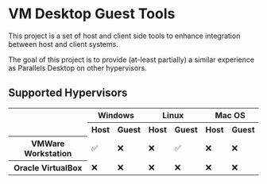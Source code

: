 # VM Desktop Guest Tools

This project is a set of host and client side tools to enhance integration between host and client systems.

The goal of this project is to provide (at-least partially) a similar experience as Parallels Desktop on other hypervisors.

## Supported Hypervisors

<table>
<col>
  <colgroup span="2"></colgroup>
  <colgroup span="2"></colgroup>
  <tr>
    <td rowspan="2"></td>
    <th colspan="2" scope="colgroup">Windows</th>
    <th colspan="2" scope="colgroup">Linux</th>
    <th colspan="2" scope="colgroup">Mac OS</th>
  </tr>
  <tr>
    <th scope="col">Host</th>
    <th scope="col">Guest</th>
    <th scope="col">Host</th>
    <th scope="col">Guest</th>
    <th scope="col">Host</th>
    <th scope="col">Guest</th>
  </tr>
  <tr>
    <th scope="row">VMWare Workstation</th>
    <td>✅</td>
    <td>❌</td>
    <td>❌</td>
    <td>✅</td>
    <td>❌</td>
    <td>❌</td>
  </tr>
  <tr>
    <th scope="row">Oracle VirtualBox</th>
    <td>❌</td>
    <td>❌</td>
    <td>❌</td>
    <td>❌</td>
    <td>❌</td>
    <td>❌</td>
  </tr>
</table>

